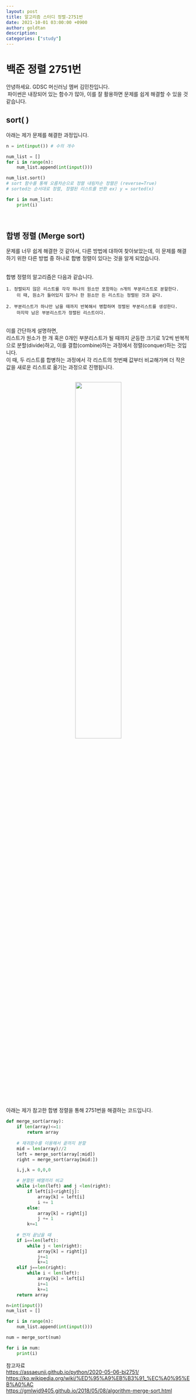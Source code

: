 ```yaml
---
layout: post
title: 알고리즘 스터디 정렬-2751번
date: 2021-10-01 03:00:00 +0900
author: goldtan
description:
categories: ["study"]
---
```


# 백준 정렬 2751번  
​안녕하세요. GDSC 머신러닝 멤버 김민찬입니다. <br>​
​파이썬은 내장되어 있는 함수가 많아, 이를 잘 활용하면 문제를 쉽게 해결할 수 있을 것 같습니다.

## sort( )
아래는 제가 문제를 해결한 과정입니다.
```python
n = int(input()) # 수의 개수

num_list = []
for i in range(n):
    num_list.append(int(input()))

num_list.sort() 
# sort 함수를 통해 오름차순으로 정렬 내림차순 정렬은 (reverse=True)
# sorted는 순서대로 정렬, 정렬된 리스트를 반환 ex) y = sorted(x)

for i in num_list:
    print(i)
```
<br>

## 합병 정렬 (Merge sort)
문제를 너무 쉽게 해결한 것 같아서, 다른 방법에 대하여 찾아보았는데, 이 문제를 해결하기 위한 다른 방법 중 하나로 합병 정렬이 있다는 것을 알게 되었습니다.<br>
<br>

합병 정렬의 알고리즘은 다음과 같습니다.
```
1. 정렬되지 않은 리스트를 각각 하나의 원소만 포함하는 n개의 부분리스트로 분할한다.
    이 때, 원소가 들어있지 않거나 한 원소만 든 리스트는 정렬된 것과 같다.

2. 부분리스트가 하나만 남을 때까지 반복해서 병합하며 정렬된 부분리스트를 생성한다.
    마지막 남은 부분리스트가 정렬된 리스트이다.
```
<br>
이를 간단하게 설명하면,<br>
리스트가 원소가 한 개 혹은 0개인 부분리스트가 될 때까지 균등한 크기로 1/2씩 반복적으로 분할(divide)하고, 이를 결합(combine)하는 과정에서 정렬(conquer)하는 것입니다. <br>
이 때, 두 리스트를 합병하는 과정에서 각 리스트의 첫번째 값부터 비교해가며  더 작은 값을 새로운 리스트로 옮기는 과정으로 진행됩니다.
<br>
<br>
<p align = "center">
<img src = https://gmlwjd9405.github.io/images/algorithm-merge-sort/merge-sort-concepts.png width = "50%" >
</p>
<br>
아래는 제가 참고한 합병 정렬을 통해 2751번을 해결하는 코드입니다.

```python
def merge_sort(array):
    if len(array)<=1:
        return array
    
    # 재귀함수를 이용해서 끝까지 분할
    mid = len(array)//2
    left = merge_sort(array[:mid])
    right = merge_sort(array[mid:])

    i,j,k = 0,0,0

    # 분할된 배열끼리 비교
    while i<len(left) and j <len(right):
        if left[i]<right[j]:
            array[k] = left[i]
            i += 1
        else:
            array[k] = right[j]
            j += 1
        k+=1
    
    # 먼저 끝났을 때 
    if i==len(left):
        while j < len(right):
            array[k] = right[j]
            j+=1
            k+=1
    elif j==len(right):
        while i < len(left):
            array[k] = left[i]
            i+=1
            k+=1
    return array

n=int(input())
num_list = []

for i in range(n):
    num_list.append(int(input()))

num = merge_sort(num)

for i in num:
    print(i)
```

참고자료<br>
https://assaeunji.github.io/python/2020-05-06-bj2751/<br>
https://ko.wikipedia.org/wiki/%ED%95%A9%EB%B3%91_%EC%A0%95%EB%A0%AC<br>
https://gmlwjd9405.github.io/2018/05/08/algorithm-merge-sort.html



